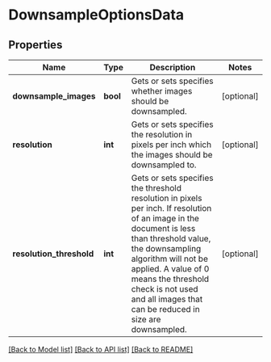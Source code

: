 # DownsampleOptionsData

## Properties
Name | Type | Description | Notes
------------ | ------------- | ------------- | -------------
**downsample_images** | **bool** | Gets or sets specifies whether images should be downsampled. | [optional] 
**resolution** | **int** | Gets or sets specifies the resolution in pixels per inch which the images should be downsampled to. | [optional] 
**resolution_threshold** | **int** | Gets or sets specifies the threshold resolution in pixels per inch. If resolution of an image in the document is less than threshold value, the downsampling algorithm will not be applied. A value of 0 means the threshold check is not used and all images that can be reduced in size are downsampled. | [optional] 

[[Back to Model list]](../README.md#documentation-for-models) [[Back to API list]](../README.md#documentation-for-api-endpoints) [[Back to README]](../README.md)


